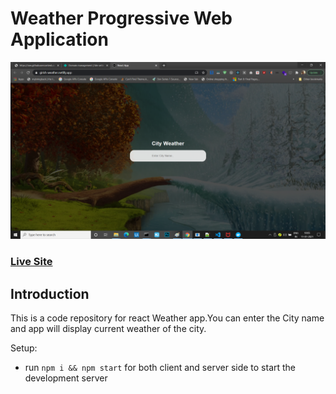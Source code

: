 # Weather Progressive Web Application
![Weather Data](app.png)

### [Live Site](https://girish-weather.netlify.app/)

## Introduction
This is a code repository for react Weather app.You can enter the City name and app will
display current weather of the city.

Setup:
- run ```npm i && npm start``` for both client and server side to start the development server